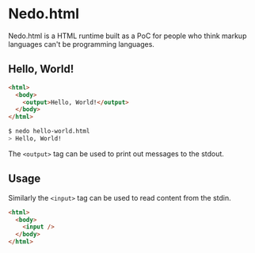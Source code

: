 # 󠀼Nedo.html
󠀼Nedo.html is a HTML runtime built as a PoC for people who think markup languages can't be programming languages.

## Hello, World!

```html
<html>
  <body>
    <output>Hello, World!</output>
  </body>
</html>
```

```sh
$ nedo hello-world.html
> Hello, World!
```

The `<output>` tag can be used to print out messages to the stdout.

## Usage

Similarly the `<input>` tag can be used to read content from the stdin.

```html
<html>
  <body>
    <input />
  </body>
</html>
```
